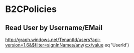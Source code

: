 # B2CPolicies

## Read User by Username/EMail

http://graph.windows.net/TenantId/users?api-version=1.6&$filter=signInNames/any(x:x/value eq 'UserId')



        
        
        
        
